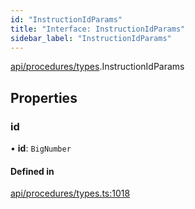 ```yaml
---
id: "InstructionIdParams"
title: "Interface: InstructionIdParams"
sidebar_label: "InstructionIdParams"
---
```


[api/procedures/types](../../../../../modules/API/Procedures/Types/Types.md).InstructionIdParams

## Properties

### id

• **id**: `BigNumber`

#### Defined in

[api/procedures/types.ts:1018](https://github.com/PolymeshAssociation/polymesh-sdk/blob/f8a937f04/src/api/procedures/types.ts#L1018)
